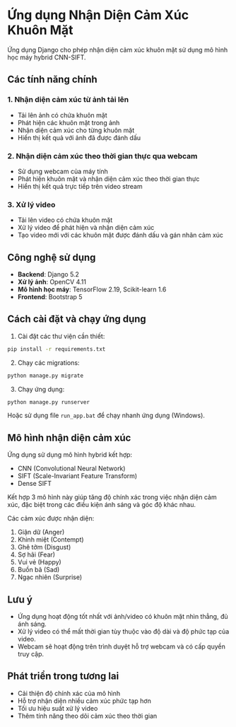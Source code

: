 # Ứng dụng Nhận Diện Cảm Xúc Khuôn Mặt

Ứng dụng Django cho phép nhận diện cảm xúc khuôn mặt sử dụng mô hình học máy hybrid CNN-SIFT.

## Các tính năng chính

### 1. Nhận diện cảm xúc từ ảnh tải lên
- Tải lên ảnh có chứa khuôn mặt
- Phát hiện các khuôn mặt trong ảnh
- Nhận diện cảm xúc cho từng khuôn mặt
- Hiển thị kết quả với ảnh đã được đánh dấu

### 2. Nhận diện cảm xúc theo thời gian thực qua webcam
- Sử dụng webcam của máy tính
- Phát hiện khuôn mặt và nhận diện cảm xúc theo thời gian thực
- Hiển thị kết quả trực tiếp trên video stream

### 3. Xử lý video
- Tải lên video có chứa khuôn mặt
- Xử lý video để phát hiện và nhận diện cảm xúc
- Tạo video mới với các khuôn mặt được đánh dấu và gán nhãn cảm xúc

## Công nghệ sử dụng

- **Backend**: Django 5.2
- **Xử lý ảnh**: OpenCV 4.11
- **Mô hình học máy**: TensorFlow 2.19, Scikit-learn 1.6
- **Frontend**: Bootstrap 5

## Cách cài đặt và chạy ứng dụng

1. Cài đặt các thư viện cần thiết:
```bash
pip install -r requirements.txt
```

2. Chạy các migrations:
```bash
python manage.py migrate
```

3. Chạy ứng dụng:
```bash
python manage.py runserver
```

Hoặc sử dụng file `run_app.bat` để chạy nhanh ứng dụng (Windows).

## Mô hình nhận diện cảm xúc

Ứng dụng sử dụng mô hình hybrid kết hợp:
- CNN (Convolutional Neural Network)
- SIFT (Scale-Invariant Feature Transform)
- Dense SIFT

Kết hợp 3 mô hình này giúp tăng độ chính xác trong việc nhận diện cảm xúc, đặc biệt trong các điều kiện ánh sáng và góc độ khác nhau.

Các cảm xúc được nhận diện:
1. Giận dữ (Anger)
2. Khinh miệt (Contempt)
3. Ghê tởm (Disgust)
4. Sợ hãi (Fear)
5. Vui vẻ (Happy)
6. Buồn bã (Sad)
7. Ngạc nhiên (Surprise)

## Lưu ý

- Ứng dụng hoạt động tốt nhất với ảnh/video có khuôn mặt nhìn thẳng, đủ ánh sáng.
- Xử lý video có thể mất thời gian tùy thuộc vào độ dài và độ phức tạp của video.
- Webcam sẽ hoạt động trên trình duyệt hỗ trợ webcam và có cấp quyền truy cập.

## Phát triển trong tương lai

- Cải thiện độ chính xác của mô hình
- Hỗ trợ nhận diện nhiều cảm xúc phức tạp hơn
- Tối ưu hiệu suất xử lý video
- Thêm tính năng theo dõi cảm xúc theo thời gian

